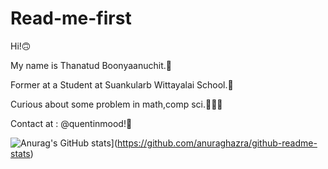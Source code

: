 # Read-me-first
Hi!🙃

My name is Thanatud Boonyaanuchit.🌱

Former at a Student at Suankularb Wittayalai School.🌅

Curious about some problem in math,comp sci.👨🏻‍💻

Contact at : @quentinmood!🌴

![Anurag's GitHub stats](https://github-readme-stats.vercel.app/api?username=anuraghazra)](https://github.com/anuraghazra/github-readme-stats)
